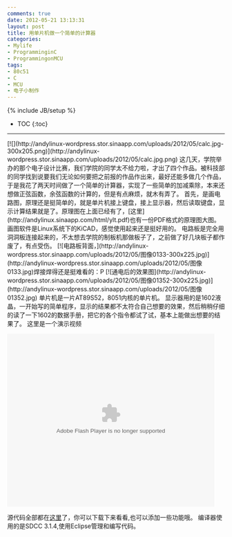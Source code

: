 ```yaml
---
comments: true
date: 2012-05-21 13:13:31
layout: post
title: 用单片机做一个简单的计算器
categories:
- Mylife
- ProgramminginC
- ProgrammingonMCU
tags:
- 80c51
- C
- MCU
- 电子小制作
---
```


{% include JB/setup %}
* TOC
{:toc}
<hr/>
[![](http://andylinux-wordpress.stor.sinaapp.com/uploads/2012/05/calc.jpg-300x205.png)](http://andylinux-wordpress.stor.sinaapp.com/uploads/2012/05/calc.jpg.png)
这几天，学院举办的那个电子设计比赛，我们学院的同学太不给力啦，才出了四个作品。被科技部的同学找到说要我们无论如何要把之前报的作品作出来，最好还能多做几个作品，于是我花了两天时间做了一个简单的计算器，实现了一些简单的加减乘除，本来还想做正弦函数，余弦函数的计算的，但是有点麻烦，就木有弄了。
首先，是画电路图，原理还是挺简单的，就是单片机接上键盘，接上显示器，然后读取键盘，显示计算结果就是了。原理图在上面已经有了，[这里](http://andylinux.sinaapp.com/html/ylt.pdf)也有一份PDF格式的原理图大图。画图软件是Linux系统下的KiCAD，感觉使用起来还是挺好用的。
电路板是完全用洞洞板连接起来的，不太想去学院的制板机那做板子了，之前做了好几块板子都作废了，有点受伤。
[![电路板背面，](http://andylinux-wordpress.stor.sinaapp.com/uploads/2012/05/图像0133-300x225.jpg)](http://andylinux-wordpress.stor.sinaapp.com/uploads/2012/05/图像0133.jpg)焊接焊得还是挺难看的：P
[![通电后的效果图](http://andylinux-wordpress.stor.sinaapp.com/uploads/2012/05/图像01352-300x225.jpg)](http://andylinux-wordpress.stor.sinaapp.com/uploads/2012/05/图像01352.jpg)
单片机是一片AT89S52，8051内核的单片机。
显示器用的是1602液晶，一开始写的简单程序，显示的结果都不太符合自己想要的效果，然后稍稍仔细的读了一下1602的数据手册，把它的各个指令都试了试，基本上能做出想要的结果了。
这里是一个演示视频

<embed src="http://player.youku.com/player.php/sid/XNDAwMTM1MzY4/v.swf" allowFullScreen="true" quality="high" width="480" height="400" align="middle" allowScriptAccess="always" type="application/x-shockwave-flash"></embed>


源代码全部都在[这里](https://github.com/andyhuzhill/passlocker)了，你可以下载下来看看,也可以添加一些功能哦。
编译器使用的是SDCC 3.1.4,使用Eclipse管理和编写代码。

